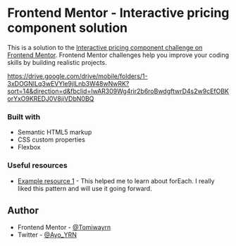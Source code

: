 # Frontend Mentor - Interactive pricing component solution

This is a solution to the [Interactive pricing component challenge on Frontend Mentor](https://www.frontendmentor.io/challenges/interactive-pricing-component-t0m8PIyY8). Frontend Mentor challenges help you improve your coding skills by building realistic projects. 

https://drive.google.com/drive/mobile/folders/1-3xDOGNILq3wEVYle9jlLnb3W48wNwRK?sort=14&direction=d&fbclid=IwAR309Wg4rir2b6roBwdgftwrD4s2w9cEfOBKorYxO9KREDJ0V8jiVDbN0BQ
### Built with

- Semantic HTML5 markup
- CSS custom properties
- Flexbox

### Useful resources

- [Example resource 1](https://www.stackoverflow.com) - This helped me to learn about forEach. I really liked this pattern and will use it going forward.
## Author


- Frontend Mentor - [@Tomiwayrn](https://www.frontendmentor.io/profile/Tomiwayrn)
- Twitter - [@Ayo_YRN](https://www.twitter.com/Ayo_YRN)
